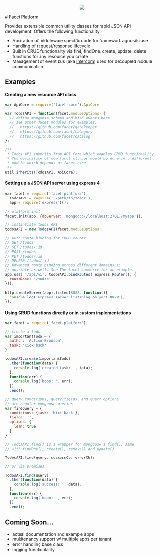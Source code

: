 <p align="center">
  <img src="https://raw.github.com/facet/gatekeeper/master/assets/facet.png" />
</p>
# Facet Platform

Provides extensible common utility classes for rapid JSON API development. Offers the following functionality:

* Abstration of middleware specific code for framework agnostic use
* Handling of request/response lifecycle
* Built in CRUD functionality via find, findOne, create, update, delete functions for any resource you create
* Management of event bus (aka [Intercom](https://github.com/facet/intercom)) used for decoupled module communication


## Examples

#### Creating a new resource API class

```js
var ApiCore = require('facet-core').ApiCore;

var TodosAPI = function(facet.moduleOptions) {
  // define mongoose schema and bind events here
  // see other facet modules for examples:
  //   https://github.com/facet/gatekeeper
  //   https://github.com/facet/category
  //   https://github.com/facet/catalog
};

/**
 * Todos API inherits from API Core which enables CRUD functionality.
 * The definition of new facet classes would be done in a different 
 * module which depends on facet-core
 */
util.inherits(TodosAPI, ApiCore);
```

#### Setting up a JSON API server using express 4

```js
var facet = require('facet-platform'),
  TodosAPI = require('./path/to/todos'),
  app = require('express')();

// platform init
facet.init(app, {dbServer: 'mongodb://localhost:27017/myapp'});

// instantiate todos API
todosAPI = new TodosAPI(facet.moduleOptions);

// auto route binding for CRUD routes:
// GET /todos
// GET /todos/:id
// POST /todos
// PUT /todos/:id
// DELETE /todos/:id
// Advanced route binding across different domains is
// possible as well. See The facet-commerce for an example.
app.use( '/api/v1', todosAPI.bindRoutes( express.Router(), {
  routeBase: '/todos'
}));
  
http.createServer(app).listen(8888, function(){
  console.log('Express server listening on port 8888');
});
```


#### Using CRUD functions directly or in custom implementations

```js
var facet = require('facet-platform');

// create a todo
var importantTodo = {
  author: 'Action Bronson',
  task: 'Kick back'
}

todosAPI.create(importantTodo)
  .then(function(data) {
    console.log('created task: ', data);
  },
  function(err) {
    console.log('booo: ', err);
  })
  .end();

// query.conditions, query.fields, and query.options 
// are regular mongoose queries
var findQuery = {
  conditions: {task: 'Kick back'},
  fields: '',
  options: {
    lean: true
  }
}

// TodosAPI.find() is a wrapper for mongoose's find(), same 
// with findOne(), create(), remove() and update()

TodosAPI.find(query, successCb, errorCb);

// or via promises

TodosAPI.find(query)
  .then(function(data) {
    console.log('success! ', data);
  },
  function(err) {
    console.log('booo: ', err);
  })
  .end();
```

## Coming Soon...

* actual documentation and example apps
* multitenancy support w/ multiple apps per tenant
* error handling base class
* logging functionlality 
